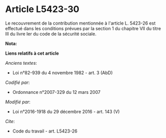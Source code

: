 # Article L5423-30

Le recouvrement de la contribution mentionnée à l'article L. 5423-26 est effectué dans les conditions prévues par la section
1 du chapitre VII du titre III du livre Ier du code de la sécurité sociale.

**Nota:**



**Liens relatifs à cet article**

_Anciens textes_:

  - Loi n°82-939 du 4 novembre 1982 - art. 3 (AbD)

_Codifié par_:

  - Ordonnance n°2007-329 du 12 mars 2007

_Modifié par_:

  - Loi n°2016-1918 du 29 décembre 2016 - art. 143 (V)

_Cite_:

  - Code du travail - art. L5423-26
